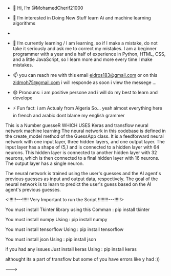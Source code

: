 - 👋 Hi, I’m @MohamedCherif21000
- 👀 I’m interested in  Doing New Stuff learn Ai and machine learning algorithms
- 
- 🌱 I’m currently learning / I am learning, so if I make a mistake, do not take it seriously and ask me to correct my mistakes.
 I am a beginner programmer with a year and a half of experience in Python, HTML, CSS, and a little JavaScript, so I learn more and more every time I make mistakes.
- 📫 you can reach me with this email eidros183@gmail.com  or on this zidmoh75@gmail.com i will responde as soon i view the messege ...
- 😄 Pronouns: i am positive persone and i will do my best to learn and develope

- ⚡ Fun fact: i am Actualy from Algeria So... yeah almost everything here in french and arabic dont blame my english grammer 


This is a Number guesseR WHICH USES Keras and transflow neural network machine learning
The neural network in this codebase is defined in the create_model method of the GuessApp class. 
It is a feedforward neural network with one input layer, three hidden layers, and one output layer. 
The input layer has a shape of (5,) and is connected to a hidden layer with 64 neurons. 
This hidden layer is connected to another hidden layer with 32 neurons, which is then connected to a final hidden layer with 16 neurons.
The output layer has a single neuron.

The neural network is trained using the user's guesses and the AI agent's previous guesses as input and output data, respectively. 
The goal of the neural network is to learn to predict the user's guess based on the AI agent's previous guesses.


<!!!!!!---!!!!! Very Important to run the Script !!!!!!!!---!!!!!>


You must install Tkinter library using this Comman :
pip install tkinter

You must install numpy
Using : pip install numpy

You must install tensorflow
Using : pip install tensorflow

You must install json 
Using : pip install json

 if you had any issues Just install keras 
 Using : pip install keras 

 althought its a part of transflow but some of you have errors like y had :)) 
 
--->
